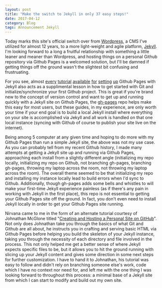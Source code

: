 ```yaml
---
layout: post
title: "Make the switch to Jekyll in only 37 easy steps!"
date: 2017-04-12
category: Blog
tags: Announcement Jekyll
---
```


Today marks this site's official switch over from [Wordpress](http://wordpress.org), a CMS I've utilized for almost 12 years, to a more light-weight and agile platform, [Jekyll](http://jekyllrb.com). I'm looking forward to a long a fruitful relationship with something a little leaner and meaner than Wordpress, and hosting things on a personal Github repository via Github Pages is a welcomed solution, but I'll be damned if getting things off the ground wasn't the slightest bit confusing and frustruating.

For you see, almost [every](https://help.github.com/articles/using-jekyll-as-a-static-site-generator-with-github-pages/) [tutorial](https://jekyllrb.com/docs/github-pages/) [available](https://www.smashingmagazine.com/2014/08/build-blog-jekyll-github-pages/) [for](http://programminghistorian.org/lessons/building-static-sites-with-jekyll-github-pages) [setting](http://www.stephaniehicks.com/githubPages_tutorial/pages/githubpages-jekyll.html) [up](http://anandmanisankar.com/posts/set-up-blog-jekyll-github-pages/) Github Pages with Jekyll also acts as a supplimental lesson in how to get started with Git and initialize/synchronize your first Github project. This is great if you're brand new to the concept of version control and want to get up and running quickly with a Jekyll site on Github Pages, the [gh-pages](https://github.com/tschaub/gh-pages) repo helps make this easy for most users, but these guides, in my experience, are only worth your time if your end goal is to build a local Jekyll install where everything on your site is accomplished via Jekyll and all work is handled on that one local instance (syncing with Github of course to publish your site live on the internet).

Being among 5 computer at any given time and hoping to do more with my Github Pages than run a simple Jekyll site, the above was not my use case. As you can probably tell from my recent Github history, I made many attempts at getting a Jekyll site up and running via Github Pages, approaching each install from a slightly different angle (initializing my repo locally, initializing my repo on Github, not branching gh-pages, branching gh-pages, throwing my laptop across the room, not throwing my laptop across the room). The overall theme seemed to be that initializing my repo and installing my instance locally lead to build errors when I'd sync to Github. Additionally, though gh-pages adds some bells and whistles to will make your first-time Jekyll experience painless (as if there's any pain in working with Jekyll in the first place), this repo is not essential to getting your Github Pages site off the ground. In fact, you don't even need to install Jekyll locally in order to get your Github Pages site running.

Nirvana came to me in the form of an alternate tutorial courtesy of Johnathan McGlone titled "[Creating and Hosting a Personal Site on GitHub](http://jmcglone.com/guides/github-pages/)". Not only does Johnathan take you through the basics of what Git and Github are all about, he instructs you in crafting and serving basic HTML via Github Pages before helping you build the skeleton of your Jekyll instance, taking you through the necessity of each directory and file involved in the process. This not only helped me get a better sense of where Jekyll expects specific files to be, but it allows you to hit the ground running with slicing up your Jekyll content and gives some direction in some next steps for further customization. I have to hand it to Johnathan, his tutorial was easy to follow and didn't rely on branching someone else's work, code which I have no context nor need for, and left me with the one thing I was looking forward to throughout this process: a minimal base of a Jekyll site from which I can start to modify and build out my own site.
